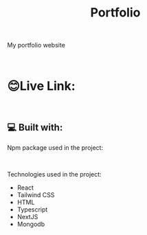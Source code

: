 <h1 align="center" id="title">Portfolio</h1>
<br/>
<p id="description"> My portfolio website</p>

<br/>

<h1>😊Live Link:</h1>

<br/>

<h2>💻 Built with:</h2>

Npm package used in the project:

<br/>

Technologies used in the project:

- React
- Tailwind CSS
- HTML
- Typescript
- NextJS
- Mongodb
